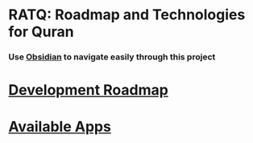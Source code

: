 # RATQ: Roadmap and Technologies for Quran

### Use [Obsidian](https://obsidian.md/) to navigate easily through this project

# [Development Roadmap](./Development%20Guidelines.md)
# [Available Apps](./Available%20Apps.md)
